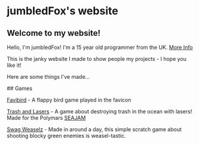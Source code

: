 # jumbledFox's website
## Welcome to my website!

Hello, I'm jumbledFox! I'm a 15 year old programmer from the UK. [More Info](/about)

This is the janky website I made to show people my projects - I hope you like it!

Here are some things I've made...

<foxhr>
## Games

[Favibird](/games/favibird) - A flappy bird game played in the favicon

[Trash and Lasers](/games/trash-and-lasers) - A game about destroying trash in the ocean with lasers! Made for the Polymars [SEAJAM](https://itch.io/jam/seajam)

[Swag Weaselz](/games/swag-weaselz) - Made in around a day, this simple scratch game about shooting blocky green enemies is weasel-tastic.